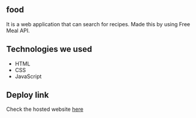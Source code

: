 ## food
 It is a web application that can search for recipes. Made this by using Free Meal API. 
 
## Technologies we used
<ul>
  <li>HTML</li>
  <li>CSS</li>
  <li>JavaScript</li>
</ul>

## Deploy link

Check the hosted website [here](https://recipe-site-111.netlify.app/)
